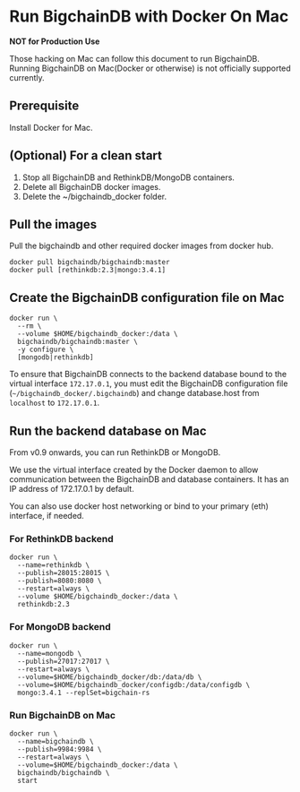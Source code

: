 # Run BigchainDB with Docker On Mac

**NOT for Production Use**

Those hacking on Mac can follow this document to run BigchainDB.
Running BigchainDB on Mac(Docker or otherwise) is not officially supported
currently.

## Prerequisite

Install Docker for Mac.

## (Optional) For a clean start

1.  Stop all BigchainDB and RethinkDB/MongoDB containers.
2.  Delete all BigchainDB docker images.
3.  Delete the ~/bigchaindb_docker folder.


## Pull the images

Pull the bigchaindb and other required docker images from docker hub.

```text
docker pull bigchaindb/bigchaindb:master
docker pull [rethinkdb:2.3|mongo:3.4.1]
```

## Create the BigchainDB configuration file on Mac
```text
docker run \
  --rm \
  --volume $HOME/bigchaindb_docker:/data \
  bigchaindb/bigchaindb:master \
  -y configure \
  [mongodb|rethinkdb]
```

To ensure that BigchainDB connects to the backend database bound to the virtual
interface `172.17.0.1`, you must edit the BigchainDB configuration file
(`~/bigchaindb_docker/.bigchaindb`) and change database.host from `localhost`
to `172.17.0.1`.


## Run the backend database on Mac

From v0.9 onwards, you can run RethinkDB or MongoDB.

We use the virtual interface created by the Docker daemon to allow
communication between the BigchainDB and database containers.
It has an IP address of 172.17.0.1 by default.

You can also use docker host networking or bind to your primary (eth)
interface, if needed.

### For RethinkDB backend
```text
docker run \
  --name=rethinkdb \
  --publish=28015:28015 \
  --publish=8080:8080 \
  --restart=always \
  --volume $HOME/bigchaindb_docker:/data \
  rethinkdb:2.3
```

### For MongoDB backend
```text
docker run \
  --name=mongodb \
  --publish=27017:27017 \
  --restart=always \
  --volume=$HOME/bigchaindb_docker/db:/data/db \
  --volume=$HOME/bigchaindb_docker/configdb:/data/configdb \
  mongo:3.4.1 --replSet=bigchain-rs
```

### Run BigchainDB on Mac
```text
docker run \
  --name=bigchaindb \
  --publish=9984:9984 \
  --restart=always \
  --volume=$HOME/bigchaindb_docker:/data \
  bigchaindb/bigchaindb \
  start
```

